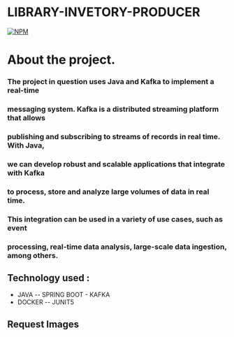 # LIBRARY-INVETORY-PRODUCER


[![NPM](https://img.shields.io/npm/l/react)](https://github.com/JoelMaciel/Product-Catalog/blob/readm/LICENCE)

# About the project.

### The project in question uses Java and Kafka to implement a real-time 
### messaging system. Kafka is a distributed streaming platform that allows
### publishing and subscribing to streams of records in real time. With Java,
### we can develop robust and scalable applications that integrate with Kafka
### to process, store and analyze large volumes of data in real time. 
### This integration can be used in a variety of use cases, such as event 
### processing, real-time data analysis, large-scale data ingestion, among others.

## Technology used :
-  JAVA --  SPRING BOOT - KAFKA
-  DOCKER -- JUNIT5


## Request Images

